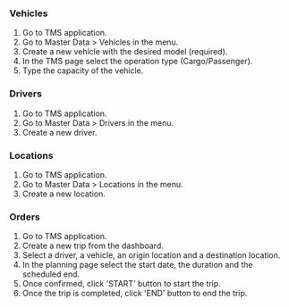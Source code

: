 ### Vehicles

1. Go to TMS application.
2. Go to Master Data > Vehicles in the menu.
3. Create a new vehicle with the desired model (required).
4. In the TMS page select the operation type (Cargo/Passenger).
5. Type the capacity of the vehicle.

### Drivers

1. Go to TMS application.
2. Go to Master Data > Drivers in the menu.
3. Create a new driver.

### Locations

1. Go to TMS application.
2. Go to Master Data > Locations in the menu.
3. Create a new location.

### Orders

1. Go to TMS application.
2. Create a new trip from the dashboard.
3. Select a driver, a vehicle, an origin location and a destination location.
4. In the planning page select the start date, the duration and the scheduled end.
5. Once confirmed, click 'START' button to start the trip.
6. Once the trip is completed, click 'END' button to end the trip.
